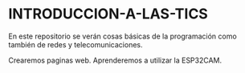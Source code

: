 # INTRODUCCION-A-LAS-TICS
En este repositorio se verán cosas básicas de la programación como también de redes y telecomunicaciones. 

Crearemos paginas web.
Aprenderemos a utilizar la ESP32CAM.
